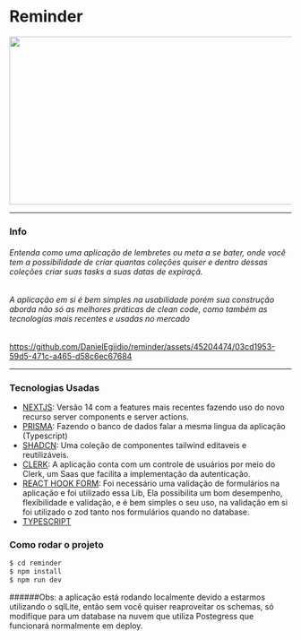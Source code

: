 
# Reminder
<img width="800" height="300" src="https://github.com/Yog9/SnapShot/assets/45204474/f404ec6e-ce2b-4c89-a25f-ce32bf007284"/>
 

------------


### Info
###### Entenda como uma aplicação de lembretes ou meta a se bater, onde você tem a possibilidade de criar quantas coleções quiser e dentro dessas coleções criar suas tasks a suas datas de expiraçã.

###### A aplicação em si é bem simples na usabilidade porém sua construção aborda não só as melhores práticas de clean code, como também as tecnologias mais recentes e usadas no mercado

https://github.com/DanielEgiidio/reminder/assets/45204474/03cd1953-59d5-471c-a465-d58c6ec67684


------------


### Tecnologias Usadas

- [NEXTJS](https://nextjs.org/): Versão 14 com a features mais recentes fazendo uso do novo recurso server components e server actions.
- [PRISMA](https://www.prisma.io/): Fazendo o banco de dados falar a mesma lingua da aplicação (Typescript)
- [SHADCN](https://ui.shadcn.com/): Uma coleção de componentes tailwind editaveis e reutilizáveis.
- [CLERK](https://clerk.com/): A aplicação conta com um controle de usuários por meio do Clerk, um Saas que facilita a implementação da autenticação.
- [REACT HOOK FORM](https://react-hook-form.com/): Foi necessário uma validação de formulários na aplicação e foi utilizado essa Lib, Ela possibilita um bom desempenho, flexíbilidade e validação, e é bem simples o seu uso, na validação em si foi utilizado o zod tanto nos formulários quando no database.
- [TYPESCRIPT](https://www.typescriptlang.org/docs/) 


### Como rodar o projeto

```bash
$ cd reminder
$ npm install 
$ npm run dev
```

######Obs: a aplicação está rodando localmente devido a estarmos utilizando o sqlLite, então sem você quiser reaproveitar os schemas, só modifique para um database na nuvem que utiliza Postegress que funcionará normalmente em deploy.
